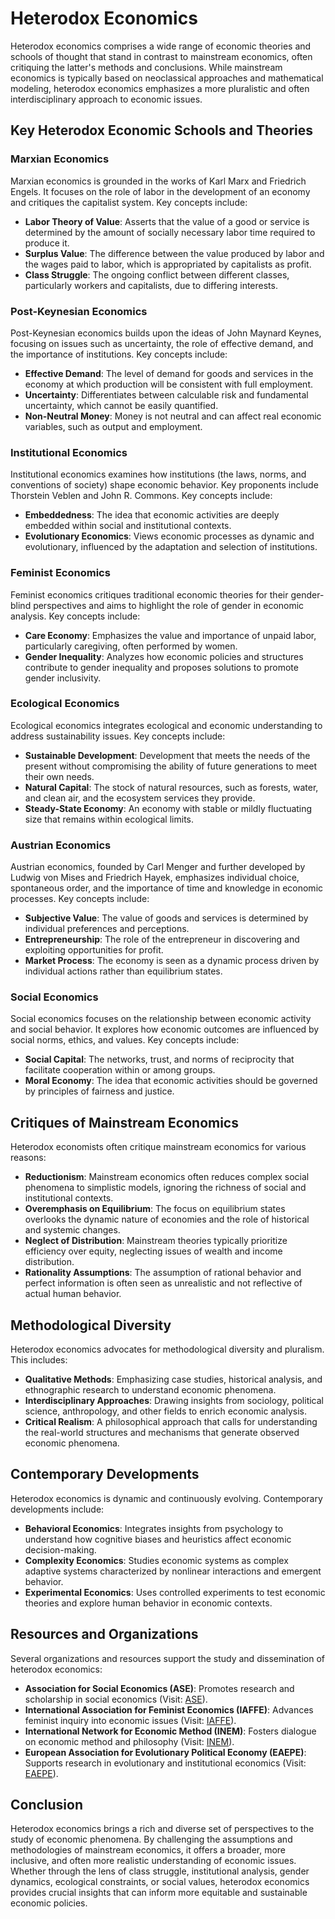 # Heterodox Economics

Heterodox economics comprises a wide range of economic theories and schools of thought that stand in contrast to mainstream economics, often critiquing the latter's methods and conclusions. While mainstream economics is typically based on neoclassical approaches and mathematical modeling, heterodox economics emphasizes a more pluralistic and often interdisciplinary approach to economic issues.

## Key Heterodox Economic Schools and Theories

### Marxian Economics
Marxian economics is grounded in the works of Karl Marx and Friedrich Engels. It focuses on the role of labor in the development of an economy and critiques the capitalist system. Key concepts include:

- **Labor Theory of Value**: Asserts that the value of a good or service is determined by the amount of socially necessary labor time required to produce it.
- **Surplus Value**: The difference between the value produced by labor and the wages paid to labor, which is appropriated by capitalists as profit.
- **Class Struggle**: The ongoing conflict between different classes, particularly workers and capitalists, due to differing interests.

### Post-Keynesian Economics
Post-Keynesian economics builds upon the ideas of John Maynard Keynes, focusing on issues such as uncertainty, the role of effective demand, and the importance of institutions. Key concepts include:

- **Effective Demand**: The level of demand for goods and services in the economy at which production will be consistent with full employment.
- **Uncertainty**: Differentiates between calculable risk and fundamental uncertainty, which cannot be easily quantified.
- **Non-Neutral Money**: Money is not neutral and can affect real economic variables, such as output and employment.

### Institutional Economics
Institutional economics examines how institutions (the laws, norms, and conventions of society) shape economic behavior. Key proponents include Thorstein Veblen and John R. Commons. Key concepts include:

- **Embeddedness**: The idea that economic activities are deeply embedded within social and institutional contexts.
- **Evolutionary Economics**: Views economic processes as dynamic and evolutionary, influenced by the adaptation and selection of institutions.

### Feminist Economics
Feminist economics critiques traditional economic theories for their gender-blind perspectives and aims to highlight the role of gender in economic analysis. Key concepts include:

- **Care Economy**: Emphasizes the value and importance of unpaid labor, particularly caregiving, often performed by women.
- **Gender Inequality**: Analyzes how economic policies and structures contribute to gender inequality and proposes solutions to promote gender inclusivity.

### Ecological Economics
Ecological economics integrates ecological and economic understanding to address sustainability issues. Key concepts include:

- **Sustainable Development**: Development that meets the needs of the present without compromising the ability of future generations to meet their own needs.
- **Natural Capital**: The stock of natural resources, such as forests, water, and clean air, and the ecosystem services they provide.
- **Steady-State Economy**: An economy with stable or mildly fluctuating size that remains within ecological limits.

### Austrian Economics
Austrian economics, founded by Carl Menger and further developed by Ludwig von Mises and Friedrich Hayek, emphasizes individual choice, spontaneous order, and the importance of time and knowledge in economic processes. Key concepts include:

- **Subjective Value**: The value of goods and services is determined by individual preferences and perceptions.
- **Entrepreneurship**: The role of the entrepreneur in discovering and exploiting opportunities for profit.
- **Market Process**: The economy is seen as a dynamic process driven by individual actions rather than equilibrium states.

### Social Economics
Social economics focuses on the relationship between economic activity and social behavior. It explores how economic outcomes are influenced by social norms, ethics, and values. Key concepts include:

- **Social Capital**: The networks, trust, and norms of reciprocity that facilitate cooperation within or among groups.
- **Moral Economy**: The idea that economic activities should be governed by principles of fairness and justice.

## Critiques of Mainstream Economics

Heterodox economists often critique mainstream economics for various reasons:

- **Reductionism**: Mainstream economics often reduces complex social phenomena to simplistic models, ignoring the richness of social and institutional contexts.
- **Overemphasis on Equilibrium**: The focus on equilibrium states overlooks the dynamic nature of economies and the role of historical and systemic changes.
- **Neglect of Distribution**: Mainstream theories typically prioritize efficiency over equity, neglecting issues of wealth and income distribution.
- **Rationality Assumptions**: The assumption of rational behavior and perfect information is often seen as unrealistic and not reflective of actual human behavior.

## Methodological Diversity

Heterodox economics advocates for methodological diversity and pluralism. This includes:

- **Qualitative Methods**: Emphasizing case studies, historical analysis, and ethnographic research to understand economic phenomena.
- **Interdisciplinary Approaches**: Drawing insights from sociology, political science, anthropology, and other fields to enrich economic analysis.
- **Critical Realism**: A philosophical approach that calls for understanding the real-world structures and mechanisms that generate observed economic phenomena.

## Contemporary Developments

Heterodox economics is dynamic and continuously evolving. Contemporary developments include:

- **Behavioral Economics**: Integrates insights from psychology to understand how cognitive biases and heuristics affect economic decision-making.
- **Complexity Economics**: Studies economic systems as complex adaptive systems characterized by nonlinear interactions and emergent behavior.
- **Experimental Economics**: Uses controlled experiments to test economic theories and explore human behavior in economic contexts.

## Resources and Organizations

Several organizations and resources support the study and dissemination of heterodox economics:

- **Association for Social Economics (ASE)**: Promotes research and scholarship in social economics (Visit: [ASE](https://socialeconomics.org/)).
- **International Association for Feminist Economics (IAFFE)**: Advances feminist inquiry into economic issues (Visit: [IAFFE](https://www.iaffe.org/)).
- **International Network for Economic Method (INEM)**: Fosters dialogue on economic method and philosophy (Visit: [INEM](https://www.inem.bwl.uni-muenchen.de/)).
- **European Association for Evolutionary Political Economy (EAEPE)**: Supports research in evolutionary and institutional economics (Visit: [EAEPE](https://eaepe.org/)).

## Conclusion

Heterodox economics brings a rich and diverse set of perspectives to the study of economic phenomena. By challenging the assumptions and methodologies of mainstream economics, it offers a broader, more inclusive, and often more realistic understanding of economic issues. Whether through the lens of class struggle, institutional analysis, gender dynamics, ecological constraints, or social values, heterodox economics provides crucial insights that can inform more equitable and sustainable economic policies.